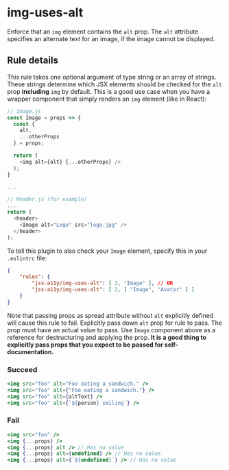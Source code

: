 # img-uses-alt

Enforce that an `img` element contains the `alt` prop. The `alt` attribute specifies an alternate text for an image, if the image cannot be displayed.

## Rule details

This rule takes one optional argument of type string or an array of strings. These strings determine which JSX elements should be checked for the `alt` prop **including** `img` by default. This is a good use case when you have a wrapper component that simply renders an `img` element (like in React):

```js
// Image.js
const Image = props => {
  const {
    alt,
    ...otherProps
  } = props;

  return (
    <img alt={alt} {...otherProps} />
  );
}

...

// Header.js (for example)
...
return (
  <header>
    <Image alt="Logo" src="logo.jpg" />
  </header>
);
```

To tell this plugin to also check your `Image` element, specify this in your `.eslintrc` file:

```json
{
    "rules": {
        "jsx-a11y/img-uses-alt": [ 2, "Image" ], // OR
        "jsx-a11y/img-uses-alt": [ 2, [ "Image", "Avatar" ] ]
    }
}
```

Note that passing props as spread attribute without `alt` explicitly defined will cause this rule to fail. Explicitly pass down `alt` prop for rule to pass. The prop must have an actual value to pass. Use `Image` component above as a reference for destructuring and applying the prop. **It is a good thing to explicitly pass props that you expect to be passed for self-documentation.**

### Succeed
```jsx
<img src="foo" alt="Foo eating a sandwich." />
<img src="foo" alt={"Foo eating a sandwich."} />
<img src="foo" alt={altText} />
<img src="foo" alt={`${person} smiling`} />
```

### Fail
```jsx
<img src="foo" />
<img {...props} />
<img {...props} alt /> // Has no value
<img {...props} alt={undefined} /> // Has no value
<img {...props} alt={`${undefined}`} /> // Has no value
```
